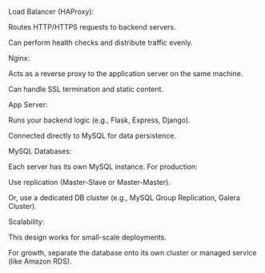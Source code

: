 Load Balancer (HAProxy):

Routes HTTP/HTTPS requests to backend servers.

Can perform health checks and distribute traffic evenly.

Nginx:

Acts as a reverse proxy to the application server on the same machine.

Can handle SSL termination and static content.

App Server:

Runs your backend logic (e.g., Flask, Express, Django).

Connected directly to MySQL for data persistence.

MySQL Databases:

Each server has its own MySQL instance. For production:

Use replication (Master-Slave or Master-Master).

Or, use a dedicated DB cluster (e.g., MySQL Group Replication, Galera Cluster).

Scalability:

This design works for small-scale deployments.

For growth, separate the database onto its own cluster or managed service (like Amazon RDS).